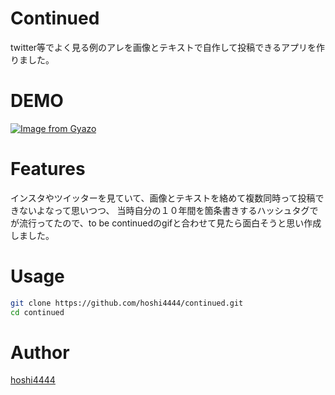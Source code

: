 # Continued
twitter等でよく見る例のアレを画像とテキストで自作して投稿できるアプリを作りました。
 
# DEMO
 
[![Image from Gyazo](https://i.gyazo.com/f732f89c5704ee32e0af87d2e2b90609.gif)](https://gyazo.com/f732f89c5704ee32e0af87d2e2b90609)

 
# Features

インスタやツイッターを見ていて、画像とテキストを絡めて複数同時って投稿できないよなって思いつつ、
当時自分の１０年間を箇条書きするハッシュタグでが流行ってたので、to be continuedのgifと合わせて見たら面白そうと思い作成しました。


# Usage

```bash
git clone https://github.com/hoshi4444/continued.git
cd continued
```
 
# Author
[hoshi4444](https://github.com/hoshi4444)
